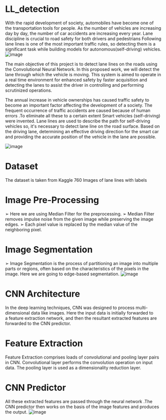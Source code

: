 # LL_detection

With the rapid development of society, automobiles have become one of the transportation tools for people. As the number of vehicles are increasing day by day, the number of car accidents are increasing every year. Lane discipline is crucial to road safety for both drivers and pedestrians Following lane lines is one of the most important traffic rules, so detecting them is a significant task while building models for autonomous(self-driving) vehicles.
![image](https://github.com/Vijaya0869/LL_detection/assets/109131720/db457069-e633-4ee0-8d16-3e5d4846d7ce)

The main objective of this project is to detect lane lines on the roads using the Convolutional Neural Network. In this proposed work, we will detect the lane through which the vehicle is moving. This system is aimed to operate in a real time environment for enhanced safety by faster acquisition and detecting the lanes to assist the driver in controlling and performing scrutinized operations.

The annual increase in vehicle ownerships has caused traffic safety to become an important factor affecting the development of a society. The frequent occurrence of traffic accidents are caused because of human errors .To eliminate all these to a certain extent Smart vehicles (self-driving) were invented.
Lane lines are used to describe the path for self-driving vehicles so, it's necessary to detect lane line on the road surface. Based on the driving lane, determining an effective driving direction for the smart car and providing the accurate position of the vehicle in the lane are possible.

![image](https://github.com/Vijaya0869/LL_detection/assets/109131720/84ffbc7f-02cc-42aa-ac2a-4c2315ae808d)

# Dataset
The dataset is taken from Kaggle
760 Images of lane lines with labels
# Image Pre-Processing
➢ Here we are using Median Filter for the preprocessing. 
➢ Median Filter removes impulse noise from the given image while preserving the image edges. 
➢ Each pixel value is replaced by the median value of the neighboring pixel.
# Image Segmentation 
➢ Image Segmentation is the process of partitioning an image into multiple parts or regions, often based on the characteristics of the pixels in the image. Here we are going to  edge-based segmentation.
![image](https://github.com/Vijaya0869/LL_detection/assets/109131720/75c017de-3694-476c-9378-2570e6718af9)
# CNN Architecture
In the deep learning techniques, CNN was designed to process multi-dimensional data like images. Here the input data is initially forwarded to a feature extraction network, and then the resultant extracted features are forwarded to the CNN predictor.
# Feature Extraction
Feature Extraction comprises loads of convolutional and pooling layer pairs in CNN. Convolutional layer performs the convolution operation on input data. The pooling layer is used as a dimensionality reduction layer. 
# CNN Predictor
All these extracted features are passed through the neural network .The CNN predictor then works on the basis of the image features and produces the output.
![image](https://github.com/Vijaya0869/LL_detection/assets/109131720/5f247e24-379a-41fd-b1e5-1c84667304ea)


